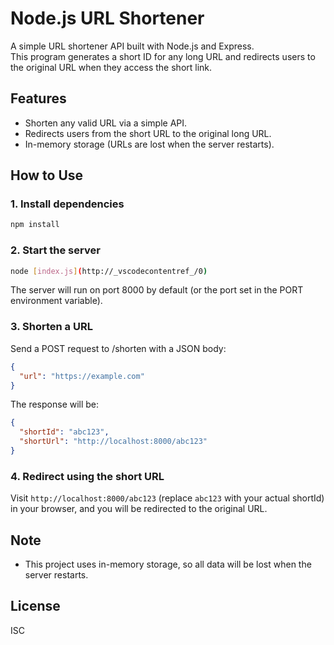 # Node.js URL Shortener

A simple URL shortener API built with Node.js and Express.  
This program generates a short ID for any long URL and redirects users to the original URL when they access the short link.

## Features

- Shorten any valid URL via a simple API.
- Redirects users from the short URL to the original long URL.
- In-memory storage (URLs are lost when the server restarts).

## How to Use

### 1. Install dependencies

```bash
npm install
```

### 2. Start the server

```bash
node [index.js](http://_vscodecontentref_/0)
```
The server will run on port 8000 by default (or the port set in the PORT environment variable).

### 3. Shorten a URL
Send a POST request to /shorten with a JSON body:

```json
{
  "url": "https://example.com"
}
```
The response will be:

```json
{
  "shortId": "abc123",
  "shortUrl": "http://localhost:8000/abc123"
}
```

### 4. Redirect using the short URL

Visit `http://localhost:8000/abc123` (replace `abc123` with your actual shortId) in your browser, and you will be redirected to the original URL.

## Note

- This project uses in-memory storage, so all data will be lost when the server restarts.

## License

ISC
```
